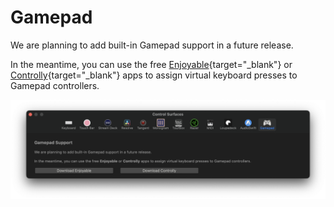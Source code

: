 # Gamepad

We are planning to add built-in Gamepad support in a future release.

In the meantime, you can use the free [Enjoyable](https://yukkurigames.com/enjoyable/){target="_blank"} or [Controlly](https://apps.apple.com/us/app/controlly/id1548544614?mt=12){target="_blank"} apps to assign virtual keyboard presses to Gamepad controllers.

![](../static/controlsurface-gamepad.png)
